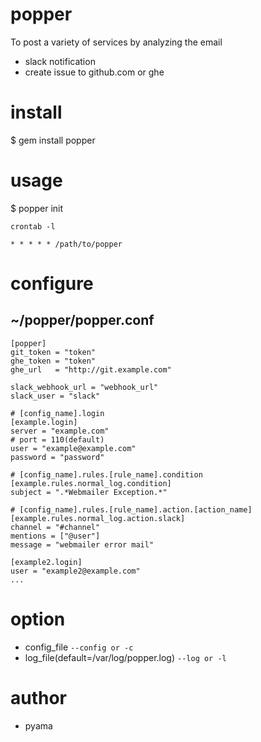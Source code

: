# popper
To post a variety of services by analyzing the email
* slack notification
* create issue to github.com or ghe

# install
  $ gem install popper

# usage
  $ popper init

`crontab -l`
```
* * * * * /path/to/popper
```

# configure
## ~/popper/popper.conf
```
[popper]
git_token = "token"
ghe_token = "token"
ghe_url   = "http://git.example.com"

slack_webhook_url = "webhook_url"
slack_user = "slack"

# [config_name].login
[example.login]
server = "example.com"
# port = 110(default)
user = "example@example.com"
password = "password"

# [config_name].rules.[rule_name].condition
[example.rules.normal_log.condition]
subject = ".*Webmailer Exception.*"

# [config_name].rules.[rule_name].action.[action_name]
[example.rules.normal_log.action.slack]
channel = "#channel"
mentions = ["@user"]
message = "webmailer error mail"

[example2.login]
user = "example2@example.com"
...
```

# option
* config_file `--config or -c`
* log_file(default=/var/log/popper.log) `--log or -l`

# author
* pyama
